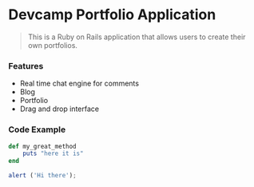 # Devcamp Portfolio Application

> This is a Ruby on Rails application that allows users to create their own portfolios.

### Features

- Real time chat engine for comments
- Blog
- Portfolio
- Drag and drop interface

### Code Example

```ruby
def my_great_method
    puts "here it is"
end
```

``` javascript
alert ('Hi there');
```
